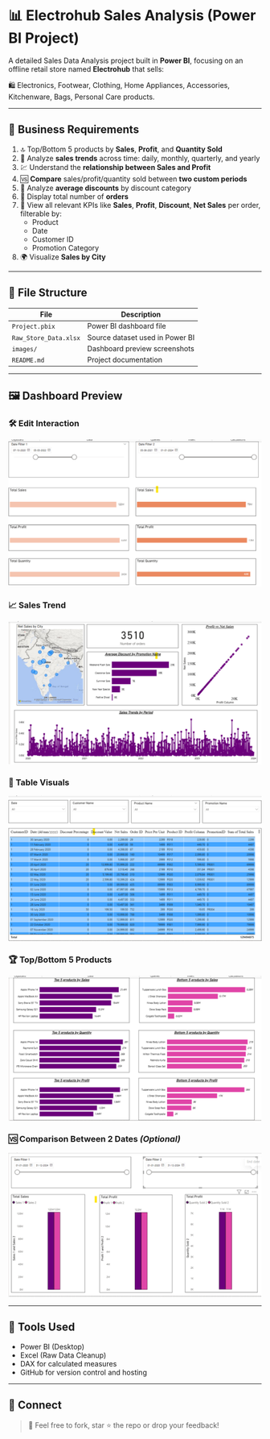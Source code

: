 # 📊 Electrohub Sales Analysis (Power BI Project)

A detailed Sales Data Analysis project built in **Power BI**, focusing on an offline retail store named **Electrohub** that sells:

🛍️ Electronics, Footwear, Clothing, Home Appliances, Accessories, Kitchenware, Bags, Personal Care products.

---

## 📌 Business Requirements

1. 🔝 Top/Bottom 5 products by **Sales**, **Profit**, and **Quantity Sold**
2. 📅 Analyze **sales trends** across time: daily, monthly, quarterly, and yearly
3. 💹 Understand the **relationship between Sales and Profit**
4. 🆚 **Compare** sales/profit/quantity sold between **two custom periods**
5. 🧾 Analyze **average discounts** by discount category
6. 🔢 Display total number of **orders**
7. 🧮 View all relevant KPIs like **Sales**, **Profit**, **Discount**, **Net Sales** per order, filterable by:
   - Product
   - Date
   - Customer ID
   - Promotion Category
8. 🌍 Visualize **Sales by City**

---

## 📁 File Structure

| File | Description |
|------|-------------|
| `Project.pbix` | Power BI dashboard file |
| `Raw_Store_Data.xlsx` | Source dataset used in Power BI |
| `images/` | Dashboard preview screenshots |
| `README.md` | Project documentation |

---

## 🖼️ Dashboard Preview

### 🛠️ Edit Interaction  
![Edit Interaction](images/Edit_Interaction.png)

### 📈 Sales Trend  
![Sales Trend](images/Sales_Trend.png)

### 🧮 Table Visuals  
![Table Visuals](images/Table_Visuals.png)

### 🏆 Top/Bottom 5 Products  
![Top/Bottom Products](images/Top_Bottom_5_Products.png)

### 🆚 Comparison Between 2 Dates *(Optional)*  
![Date Comparison](images/Comparision_BTW_2Dates.png)

---

## 📌 Tools Used

- Power BI (Desktop)
- Excel (Raw Data Cleanup)
- DAX for calculated measures
- GitHub for version control and hosting

---

## 🤝 Connect

> 💬 Feel free to fork, star ⭐ the repo or drop your feedback!
